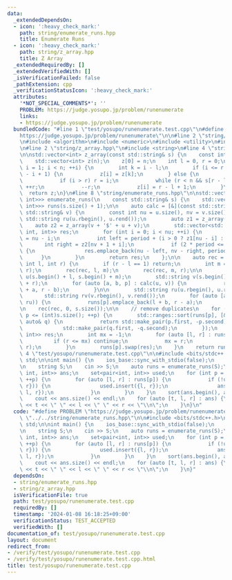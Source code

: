 ```yaml
---
data:
  _extendedDependsOn:
  - icon: ':heavy_check_mark:'
    path: string/enumerate_runs.hpp
    title: Enumerate Runs
  - icon: ':heavy_check_mark:'
    path: string/z_array.hpp
    title: Z Array
  _extendedRequiredBy: []
  _extendedVerifiedWith: []
  _isVerificationFailed: false
  _pathExtension: cpp
  _verificationStatusIcon: ':heavy_check_mark:'
  attributes:
    '*NOT_SPECIAL_COMMENTS*': ''
    PROBLEM: https://judge.yosupo.jp/problem/runenumerate
    links:
    - https://judge.yosupo.jp/problem/runenumerate
  bundledCode: "#line 1 \"test/yosupo/runenumerate.test.cpp\"\n#define PROBLEM \"\
    https://judge.yosupo.jp/problem/runenumerate\"\n\n#line 2 \"string/enumerate_runs.hpp\"\
    \n#include <algorithm>\n#include <numeric>\n#include <utility>\n#include <vector>\n\
    \n#line 2 \"string/z_array.hpp\"\n#include <string>\n#line 4 \"string/z_array.hpp\"\
    \n\nstd::vector<int> z_array(const std::string& s) {\n    const int n = s.size();\n\
    \    std::vector<int> z(n);\n    z[0] = n;\n    int l = 0, r = 0;\n    for (int\
    \ i = 1; i < n; ++i) {\n        int k = i - l;\n        if (i <= r && z[k] < r\
    \ - i + 1) {\n            z[i] = z[k];\n        } else {\n            l = i;\n\
    \            if (i > r) r = i;\n            while (r < n && s[r - l] == s[r])\
    \ ++r;\n            --r;\n            z[i] = r - l + 1;\n        }\n    }\n  \
    \  return z;\n}\n#line 8 \"string/enumerate_runs.hpp\"\n\nstd::vector<std::vector<std::pair<int,\
    \ int>>> enumerate_runs(\n    const std::string& s) {\n    std::vector<std::vector<std::pair<int,\
    \ int>>> runs(s.size() + 1);\n\n    auto calc = [&](const std::string& u, const\
    \ std::string& v) {\n        const int nu = u.size(), nv = v.size();\n       \
    \ std::string ru(u.rbegin(), u.rend());\n        auto z1 = z_array(ru);\n    \
    \    auto z2 = z_array(v + '$' + u + v);\n        std::vector<std::tuple<int,\
    \ int, int>> res;\n        for (int i = 0; i < nu; ++i) {\n            int period\
    \ = nu - i;\n            int left = period + (i > 0 ? z1[nu - i] : 0);\n     \
    \       int right = z2[nv + 1 + i];\n            if (2 * period <= left + right)\
    \ {\n                res.emplace_back(nu - left, nv - right, period);\n      \
    \      }\n        }\n        return res;\n    };\n\n    auto rec = [&](auto& rec,\
    \ int l, int r) {\n        if (r - l == 1) return;\n        int m = std::midpoint(l,\
    \ r);\n        rec(rec, l, m);\n        rec(rec, m, r);\n\n        std::string\
    \ u(s.begin() + l, s.begin() + m);\n        std::string v(s.begin() + m, s.begin()\
    \ + r);\n        for (auto [a, b, p] : calc(u, v)) {\n            runs[p].emplace_back(l\
    \ + a, r - b);\n        }\n\n        std::string ru(u.rbegin(), u.rend());\n \
    \       std::string rv(v.rbegin(), v.rend());\n        for (auto [a, b, p] : calc(rv,\
    \ ru)) {\n            runs[p].emplace_back(l + b, r - a);\n        }\n    };\n\
    \n    rec(rec, 0, s.size());\n\n    // remove duplicates\n    for (int p = 1;\
    \ p <= (int)s.size(); ++p) {\n        std::ranges::sort(runs[p], [&](auto& p,\
    \ auto& q) {\n            return std::make_pair(p.first, -p.second) <\n      \
    \             std::make_pair(q.first, -q.second);\n        });\n        std::vector<std::pair<int,\
    \ int>> res;\n        int mx = -1;\n        for (auto [l, r] : runs[p]) {\n  \
    \          if (r <= mx) continue;\n            mx = r;\n            res.emplace_back(l,\
    \ r);\n        }\n        runs[p].swap(res);\n    }\n    return runs;\n}\n#line\
    \ 4 \"test/yosupo/runenumerate.test.cpp\"\n\n#include <bits/stdc++.h>\nusing namespace\
    \ std;\n\nint main() {\n    ios_base::sync_with_stdio(false);\n    cin.tie(0);\n\
    \n    string S;\n    cin >> S;\n    auto runs = enumerate_runs(S);\n    vector<tuple<int,\
    \ int, int>> ans;\n    set<pair<int, int>> used;\n    for (int p = 1; p <= S.size();\
    \ ++p) {\n        for (auto [l, r] : runs[p]) {\n            if (!used.count({l,\
    \ r})) {\n                used.insert({l, r});\n                ans.push_back({p,\
    \ l, r});\n            }\n        }\n    }\n    sort(ans.begin(), ans.end());\n\
    \    cout << ans.size() << endl;\n    for (auto [t, l, r] : ans) {\n        cout\
    \ << t << \" \" << l << \" \" << r << \"\\n\";\n    }\n}\n"
  code: "#define PROBLEM \"https://judge.yosupo.jp/problem/runenumerate\"\n\n#include\
    \ \"../../string/enumerate_runs.hpp\"\n\n#include <bits/stdc++.h>\nusing namespace\
    \ std;\n\nint main() {\n    ios_base::sync_with_stdio(false);\n    cin.tie(0);\n\
    \n    string S;\n    cin >> S;\n    auto runs = enumerate_runs(S);\n    vector<tuple<int,\
    \ int, int>> ans;\n    set<pair<int, int>> used;\n    for (int p = 1; p <= S.size();\
    \ ++p) {\n        for (auto [l, r] : runs[p]) {\n            if (!used.count({l,\
    \ r})) {\n                used.insert({l, r});\n                ans.push_back({p,\
    \ l, r});\n            }\n        }\n    }\n    sort(ans.begin(), ans.end());\n\
    \    cout << ans.size() << endl;\n    for (auto [t, l, r] : ans) {\n        cout\
    \ << t << \" \" << l << \" \" << r << \"\\n\";\n    }\n}"
  dependsOn:
  - string/enumerate_runs.hpp
  - string/z_array.hpp
  isVerificationFile: true
  path: test/yosupo/runenumerate.test.cpp
  requiredBy: []
  timestamp: '2024-01-08 16:18:25+09:00'
  verificationStatus: TEST_ACCEPTED
  verifiedWith: []
documentation_of: test/yosupo/runenumerate.test.cpp
layout: document
redirect_from:
- /verify/test/yosupo/runenumerate.test.cpp
- /verify/test/yosupo/runenumerate.test.cpp.html
title: test/yosupo/runenumerate.test.cpp
---
```


